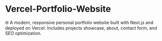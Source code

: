 # Vercel-Portfolio-Website
🌐 A modern, responsive personal portfolio website built with Next.js and deployed on Vercel. Includes projects showcase, about, contact form, and SEO optimization.
